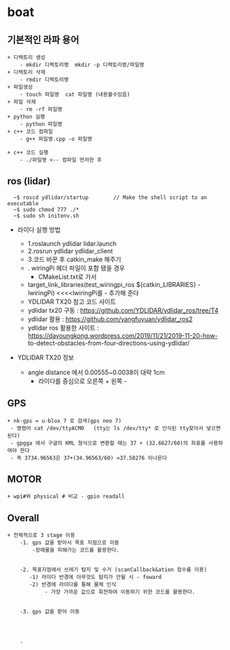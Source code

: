 # boat
  
## 기본적인 라파 용어
	+ 디렉토리 생성
		- mkdir 디렉토리명  mkdir -p 디렉토리명/파일명
	+ 디렉토리 삭제 
		- rmdir 디렉토리명
	+ 파일생성
		- touch 파일명  cat 파일명 (내용볼수있음)
	+ 파일 삭제
		- rm -rf 파일명
	+ python 실행
		- python 파일명
	+ c++ 코드 컴파일
		- g++ 파일명.cpp -o 파일명
		
	+ c++ 코드 실행
		- ./파일명 <-- 컴파일 먼저한 후
	
	

## ros (lidar)
      ~$ roscd ydlidar/startup	      // Make the shell script to an executable
      ~$ sudo chmod 777 ./*
      ~$ sudo sh initenv.sh
  
 + 라이다 실행 방법
	- 1.roslaunch ydlidar lidar.launch
  	- 2.rosrun ydlidar ydlidar_client
	- 3.코드 바꾼 후 catkin_make 해주기
	- . wiringPi 헤더 파일이 포함 됐을 경우 
         - CMakeList.txt로 가서
	 - target_link_libraries(test_wiringpi_ros ${catkin_LIBRARIES} -lwiringPi) <<<<lwiringPi를                      - 추가해 준다
	
    + YDLIDAR TX20 참고 코드 사이트
	- ydlidar tx20 구동 : https://github.com/YDLIDAR/ydlidar_ros/tree/T4
	- ydlidar 활용 :        https://github.com/yangfuyuan/ydlidar_ros2
	- ydlidar ros 활용한 사이트 : https://dayoungkong.wordpress.com/2019/11/21/2019-11-20-how-					to-detect-obstacles-from-four-directions-using-ydlidar/
	
 + YDLIDAR TX20 정보	
	- angle distance 에서 0.00555~0.0038이 대략 1cm
        - 라이다를 중심으로 오른쪽 + 왼쪽 -
	
	
	
## GPS

	+ nk-gps = u-blox 7 로 검색(gps neo 7)
	 - 명령어 cat /dev/ttyACM0   (tty는 ls /dev/tty* 로 인식된 tty찾아서 넣으면 된다)
	 - gpgga 에서 구글의 KML 형식으로 변환할 때는 37 + (32.6627/60)의 좌표를 사용하여야 한다
	 - 즉 3734.96563은 37+(34.96563/60) =37.58276 이나온다
	
	
## MOTOR
	+ wpi#와 physical # 비교 - gpio readall
		
		
		
## Overall
	+ 전체적으로 3 stage 이용
		-1. gps 값을 받아서 목표 지점으로 이동
			-장애물을 피해가는 코드를 활용한다.
		
		
		-2. 목표지점에서 쓰레기 탐지 및 수거 (scanCallback&ation 함수를 이용)
		   -1) 라이다 반경에 아무것도 탐지가 안될 시 - foward
		   -2) 반경에 라이다를 통해 물체 인식 
		        - 가장 가까운 값으로 회전하여 이동하기 위한 코드를 활용한다.
		   
		
		-3. gps 값을 받아 이동
		
		
		
		
		-

